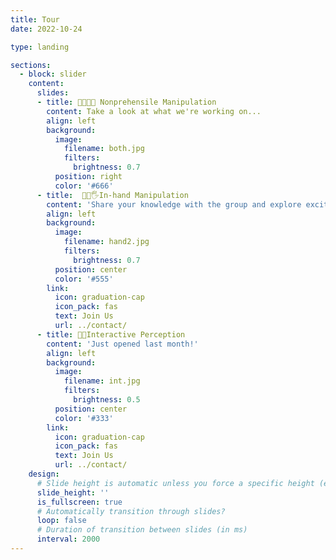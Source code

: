 ```yaml
---
title: Tour
date: 2022-10-24

type: landing

sections:
  - block: slider
    content:
      slides:
      - title: 👩‍🦯🦿🦾 Nonprehensile Manipulation 
        content: Take a look at what we're working on...
        align: left
        background:
          image:
            filename: both.jpg
            filters:
              brightness: 0.7
          position: right
          color: '#666'
      - title:  💪🖖🖐In-hand Manipulation
        content: 'Share your knowledge with the group and explore exciting new topics together!'
        align: left
        background:
          image:
            filename: hand2.jpg
            filters:
              brightness: 0.7
          position: center
          color: '#555'
		link:
          icon: graduation-cap
          icon_pack: fas
          text: Join Us
          url: ../contact/
      - title: 👋👀Interactive Perception
        content: 'Just opened last month!'
        align: left
        background:
          image:
            filename: int.jpg
            filters:
              brightness: 0.5
          position: center
          color: '#333'
        link:
          icon: graduation-cap
          icon_pack: fas
          text: Join Us
          url: ../contact/
    design:
      # Slide height is automatic unless you force a specific height (e.g. '400px')
      slide_height: ''
      is_fullscreen: true
      # Automatically transition through slides?
      loop: false
      # Duration of transition between slides (in ms)
      interval: 2000
---
```


